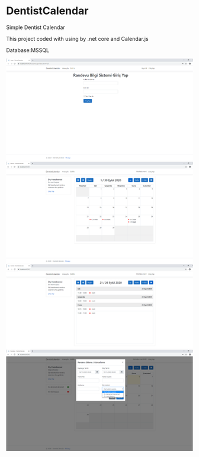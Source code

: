 # DentistCalendar
Simple Dentist Calendar

This project coded with using by .net core and Calendar.js

Database:MSSQL


![GitHub Logo](Screenshots/1.png)
![GitHub Logo](Screenshots/2.png)
![GitHub Logo](Screenshots/3.png)
![GitHub Logo](Screenshots/4.png)
